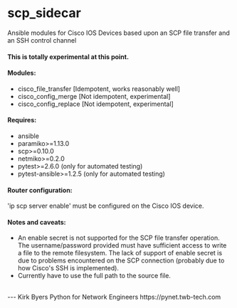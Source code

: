 # scp_sidecar
Ansible modules for Cisco IOS Devices based upon an SCP file transfer and an SSH control channel

#### This is totally experimental at this point.
  
#### Modules:
* cisco_file_transfer     [Idempotent, works reasonably well]  
* cisco_config_merge      [Not idempotent, experimental]  
* cisco_config_replace    [Not idempotent, experimental]  

#### Requires:
* ansible  
* paramiko>=1.13.0  
* scp>=0.10.0  
* netmiko>=0.2.0  
* pytest>=2.6.0 (only for automated testing)  
* pytest-ansible>=1.2.5 (only for automated testing)  

#### Router configuration:
'ip scp server enable' must be configured on the Cisco IOS device.  

#### Notes and caveats:
* An enable secret is not supported for the SCP file transfer operation. The username/password 
provided must have sufficient access to write a file to the remote filesystem. The lack of support 
of enable secret is due to problems encountered on the SCP connection (probably due to how Cisco's 
SSH is implemented).
* Currently have to use the full path to the source file.


<br>
---   
Kirk Byers  
Python for Network Engineers  
https://pynet.twb-tech.com  
